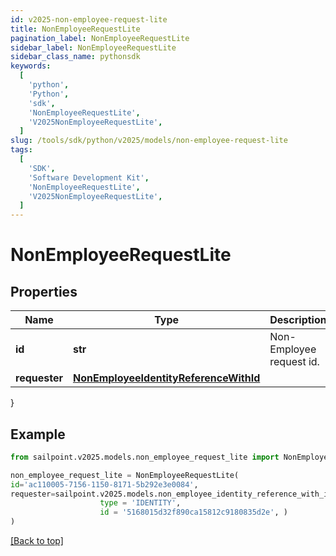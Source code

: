 ```yaml
---
id: v2025-non-employee-request-lite
title: NonEmployeeRequestLite
pagination_label: NonEmployeeRequestLite
sidebar_label: NonEmployeeRequestLite
sidebar_class_name: pythonsdk
keywords:
  [
    'python',
    'Python',
    'sdk',
    'NonEmployeeRequestLite',
    'V2025NonEmployeeRequestLite',
  ]
slug: /tools/sdk/python/v2025/models/non-employee-request-lite
tags:
  [
    'SDK',
    'Software Development Kit',
    'NonEmployeeRequestLite',
    'V2025NonEmployeeRequestLite',
  ]
---
```


# NonEmployeeRequestLite

## Properties

| Name | Type | Description | Notes |
| --- | --- | --- | --- |
| **id** | **str** | Non-Employee request id. | [optional] |
| **requester** | [**NonEmployeeIdentityReferenceWithId**](non-employee-identity-reference-with-id) |  | [optional] |

}

## Example

```python
from sailpoint.v2025.models.non_employee_request_lite import NonEmployeeRequestLite

non_employee_request_lite = NonEmployeeRequestLite(
id='ac110005-7156-1150-8171-5b292e3e0084',
requester=sailpoint.v2025.models.non_employee_identity_reference_with_id.NonEmployeeIdentityReferenceWithId(
                    type = 'IDENTITY',
                    id = '5168015d32f890ca15812c9180835d2e', )
)

```

[[Back to top]](#)
